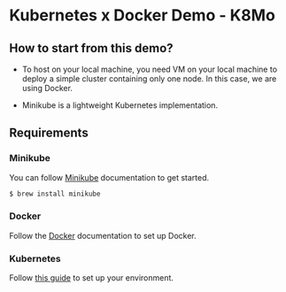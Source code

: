 # Kubernetes x Docker Demo - K8Mo

## How to start from this demo?

-   To host on your local machine, you need VM on your local machine to deploy a simple cluster containing only one node. In this case, we are using Docker.

-   Minikube is a lightweight Kubernetes implementation.

## Requirements

### Minikube

You can follow [Minikube](https://minikube.sigs.k8s.io/docs/start/) documentation to get started.

```bash
$ brew install minikube
```

### Docker

Follow the [Docker](https://docs.docker.com/engine/install/) documentation to set up Docker.

### Kubernetes

Follow [this guide](https://kubernetes.io/docs/setup) to set up your environment.
